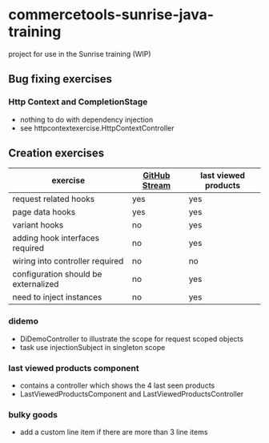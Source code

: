 # commercetools-sunrise-java-training

project for use in the Sunrise training (WIP)

## Bug fixing exercises

### Http Context and CompletionStage
* nothing to do with dependency injection
* see httpcontextexercise.HttpContextController

## Creation exercises

| exercise  | [GitHub Stream](app/githubstream/README.md) | last viewed products |
| ----------| --------------------------------------------|----------------------| 
|request related hooks| yes | yes |
|page data hooks| yes | yes |
|variant hooks|no|yes|
|adding hook interfaces required | no | yes |
| wiring into controller required  | no |no |
| configuration should be externalized  | no |yes |
| need to inject instances  | no | yes |

### didemo
* DiDemoController to illustrate the scope for request scoped objects
* task use injectionSubject in singleton scope

### last viewed products component

* contains a controller which shows the 4 last seen products
* LastViewedProductsComponent and LastViewedProductsController

### bulky goods

* add a custom line item if there are more than 3 line items


